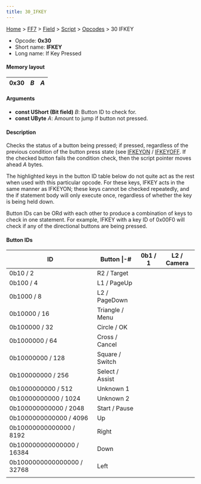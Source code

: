 ```yaml
---
title: 30_IFKEY
---
```


[Home](../../../../index.md) > [FF7](../../../../FF7.md) > [Field](../../../Field.md) > [Script](../../Script.md) > [Opcodes](../Opcodes.md) > 30 IFKEY

-   Opcode: **0x30**
-   Short name: **IFKEY**
-   Long name: If Key Pressed

#### Memory layout

| 0x30 | *B* | *A* |
|------|-----|-----|

#### Arguments

-   **const UShort (Bit field)** *B*: Button ID to check for.
-   **const UByte** *A*: Amount to jump if button not pressed.

#### Description

Checks the status of a button being pressed; if pressed, regardless of the previous condition of the button press state (see [IFKEYON](FF7/Field/Script/Opcodes/31_IFKEYON "wikilink") / [IFKEYOFF](32_IFKEYOFF.md). If the checked button fails the condition check, then the script pointer moves ahead *A* bytes.

The highlighted keys in the button ID table below do not quite act as the rest when used with this particular opcode. For these keys, IFKEY acts in the same manner as IFKEYON; these keys cannot be checked repeatedly, and the if statement body will only execute once, regardless of whether the key is being held down.

Button IDs can be ORd with each other to produce a combination of keys to check in one statement. For example, IFKEY with a key ID of 0x00F0 will check if any of the directional buttons are being pressed.

#### Button IDs

| ID                         | Button \|-\#    | 0b1 / 1 | L2 / Camera |
|----------------------------|-----------------|---------|-------------|
| 0b10 / 2                   | R2 / Target     |         |             |
| 0b100 / 4                  | L1 / PageUp     |         |             |
| 0b1000 / 8                 | L2 / PageDown   |         |             |
| 0b10000 / 16               | Triangle / Menu |         |             |
| 0b100000 / 32              | Circle / OK     |         |             |
| 0b1000000 / 64             | Cross / Cancel  |         |             |
| 0b10000000 / 128           | Square / Switch |         |             |
| 0b100000000 / 256          | Select / Assist |         |             |
| 0b1000000000 / 512         | Unknown 1       |         |             |
| 0b10000000000 / 1024       | Unknown 2       |         |             |
| 0b100000000000 / 2048      | Start / Pause   |         |             |
| 0b1000000000000 / 4096     | Up              |         |             |
| 0b10000000000000 / 8192    | Right           |         |             |
| 0b100000000000000 / 16384  | Down            |         |             |
| 0b1000000000000000 / 32768 | Left            |         |             |
|                            |                 |         |             |
